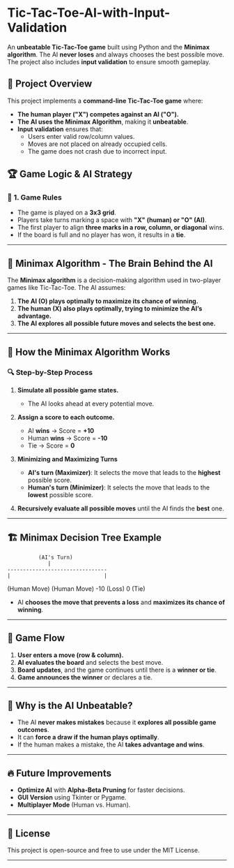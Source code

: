 # Tic-Tac-Toe-AI-with-Input-Validation

An **unbeatable Tic-Tac-Toe game** built using Python and the **Minimax algorithm**. The AI **never loses** and always chooses the best possible move. The project also includes **input validation** to ensure smooth gameplay.

## 🚀 Project Overview

This project implements a **command-line Tic-Tac-Toe game** where:
- **The human player ("X") competes against an AI ("O").**
- **The AI uses the Minimax Algorithm**, making it **unbeatable**.
- **Input validation** ensures that:
  - Users enter valid row/column values.
  - Moves are not placed on already occupied cells.
  - The game does not crash due to incorrect input.

## 🏆 Game Logic & AI Strategy

### 🎯 **1. Game Rules**
- The game is played on a **3x3 grid**.
- Players take turns marking a space with **"X" (human) or "O" (AI)**.
- The first player to align **three marks in a row, column, or diagonal** wins.
- If the board is full and no player has won, it results in a **tie**.

---

## 🤖 **Minimax Algorithm - The Brain Behind the AI**
The **Minimax algorithm** is a decision-making algorithm used in two-player games like Tic-Tac-Toe. The AI assumes:
1. **The AI (O) plays optimally to maximize its chance of winning.**
2. **The human (X) also plays optimally, trying to minimize the AI’s advantage.**
3. **The AI explores all possible future moves and selects the best one.**

---

## 📌 **How the Minimax Algorithm Works**
### 🔍 **Step-by-Step Process**
1. **Simulate all possible game states.**  
   - The AI looks ahead at every potential move.
   
2. **Assign a score to each outcome.**  
   - AI **wins** → Score = **+10**  
   - Human **wins** → Score = **-10**  
   - Tie → Score = **0**

3. **Minimizing and Maximizing Turns**  
   - **AI's turn (Maximizer)**: It selects the move that leads to the **highest** possible score.
   - **Human's turn (Minimizer)**: It selects the move that leads to the **lowest** possible score.

4. **Recursively evaluate all possible moves** until the AI finds the **best** one.

---

## 🏗 **Minimax Decision Tree Example**
              (AI's Turn)
                 |
    --------------------------------
    |                              |
(Human Move)                 (Human Move)
 -10 (Loss)                     0 (Tie)


- AI **chooses the move that prevents a loss** and **maximizes its chance of winning**.

---

## 🔹 **Game Flow**
1. **User enters a move (row & column).**
2. **AI evaluates the board** and selects the best move.
3. **Board updates**, and the game continues until there is a **winner or tie**.
4. **Game announces the winner** or declares a tie.

---

## 🎯 **Why is the AI Unbeatable?**
- The AI **never makes mistakes** because it **explores all possible game outcomes**.
- It can **force a draw if the human plays optimally**.
- If the human makes a mistake, the AI **takes advantage and wins**.

---

## 🔥 **Future Improvements**
- **Optimize AI** with **Alpha-Beta Pruning** for faster decisions.
- **GUI Version** using Tkinter or Pygame.
- **Multiplayer Mode** (Human vs. Human).

---

## 📜 License
This project is open-source and free to use under the MIT License.

---
